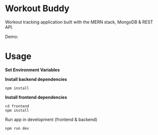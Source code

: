 # Workout Buddy
Workout tracking application built with the MERN stack, MongoDB & REST API.

Demo: 

# Usage
__Set Environment Variables__

__Install backend dependencies__

```
npm install
```

__Install frontend dependencies__

```
cd frontend
npm install
```
Run app in development (frontend & backend)

```
npm run dev
```
